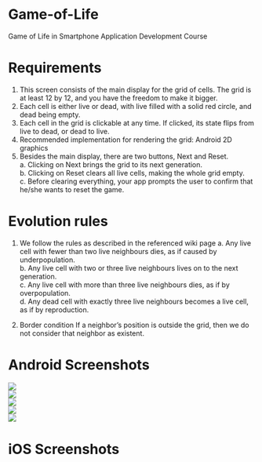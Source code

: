 # Game-of-Life
Game of Life in Smartphone Application Development Course

# Requirements
1. This screen consists of the main display for the grid of cells. The grid is at least 12 by 12, and you have the freedom to make it bigger.
2. Each cell is either live or dead, with live filled with a solid red circle, and dead being empty.
3. Each cell in the grid is clickable at any time. If clicked, its state flips from live to dead, or dead to live.
4. Recommended implementation for rendering the grid: Android 2D graphics
5. Besides the main display, there are two buttons, Next and Reset.<br>
   a. Clicking on Next brings the grid to its next generation.<br>
   b. Clicking on Reset clears all live cells, making the whole grid empty.<br>
   c. Before clearing everything, your app prompts the user to confirm that he/she wants to reset the game.

# Evolution rules

1. We follow the rules as described in the referenced wiki page
  a. Any live cell with fewer than two live neighbours dies, as if caused by underpopulation. <br>
	b. Any live cell with two or three live neighbours lives on to the next generation.<br>
	c. Any live cell with more than three live neighbours dies, as if by overpopulation.<br>
	d. Any dead cell with exactly three live neighbours becomes a live cell, as if by reproduction.<br>
  
2. Border condition
   If a neighbor’s position is outside the grid, then we do not consider that neighbor as existent.

# Android Screenshots

<img src="https://github.com/jt101015/Game-of-Life/blob/master/pic/Android_001.png"> <br>
<img src="https://github.com/jt101015/Game-of-Life/blob/master/pic/Android_002.png"> <br>
<img src="https://github.com/jt101015/Game-of-Life/blob/master/pic/Android_003.png"> <br>
<img src="https://github.com/jt101015/Game-of-Life/blob/master/pic/Android_004.png"> <br>
<img src="https://github.com/jt101015/Game-of-Life/blob/master/pic/Android_005.png"> <br>

# iOS Screenshots
